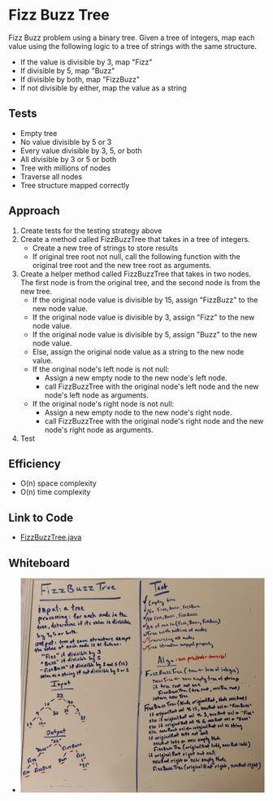 # Fizz Buzz Tree
Fizz Buzz problem using a binary tree. Given a tree of integers, map each value using the following logic to a tree of strings with the same structure.
  * If the value is divisible by 3, map "Fizz"
  * If divisible by 5, map "Buzz"
  * If divisible by both, map "FizzBuzz"
  * If not divisible by either, map the value as a string

## Tests
* Empty tree
* No value divisible by 5 or 3
* Every value divisible by 3, 5, or both
* All divisible by 3 or 5 or both
* Tree with millions of nodes
* Traverse all nodes
* Tree structure mapped correctly

## Approach
1. Create tests for the testing strategy above
2. Create a method called FizzBuzzTree that takes in a tree of integers.
   * Create a new tree of strings to store results
   * If original tree root not null, call the following function with the original tree root and the new tree root as arguments.
3. Create a helper method called FizzBuzzTree that takes in two nodes. The first node is from the original tree, and the second node is from the new tree.
   * If the original node value is divisible by 15, assign "FizzBuzz" to the new node value.
   * If the original node value is divisible by 3, assign "Fizz" to the new node value.
   * If the original node value is divisible by 5, assign "Buzz" to the new node value.
   * Else, assign the original node value as a string to the new node value.
   * If the original node's left node is not null:
     * Assign a new empty node to the new node's left node.
     * call FizzBuzzTree with the original node's left node and the new node's left node as arguments.
   * If the original node's right node is not null:
     * Assign a new empty node to the new node's right node.
     * call FizzBuzzTree with the original node's right node and the new node's right node as arguments.
4. Test

## Efficiency
* O(n) space complexity
* O(n) time complexity

## Link to Code
* [FizzBuzzTree.java](../src/main/java/code401Challenges/utilities/FizzBuzzTree.java)

## Whiteboard
* ![WB](../assets/FizzBuzzTree.jpg)